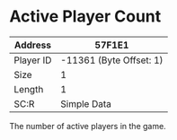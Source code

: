 
#  Active Player Count
Address   | 57F1E1
----------|-------------
Player ID | -11361 (Byte Offset: 1)
Size 	  | 1
Length 	  | 1
SC:R      | Simple Data

The number of active players in the game.

